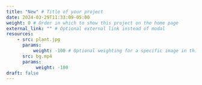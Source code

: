 ```yaml
---
title: "New" # Title of your project
date: 2024-03-29T11:33:09-05:00
weight: 0 # Order in which to show this project on the home page
external_link: "" # Optional external link instead of modal
resources:
    - src: plant.jpg
      params:
          weight: -100 # Optional weighting for a specific image in this project folder
      src: bg.mp4
      params: 
           weight: -100
draft: false
---
```


